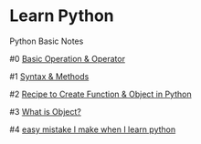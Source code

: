 # Learn Python
Python Basic Notes 

#0  [Basic Operation & Operator](https://github.com/ZijunYe/LearningPython/blob/main/Python_Basic.md)

#1  [Syntax & Methods](https://github.com/ZijunYe/LearningPython/blob/main/Basic.md)

#2  [Recipe to Create Function & Object in Python](https://github.com/ZijunYe/LearningPython/blob/main/Pythonrecipe.md)

#3  [What is Object?](https://github.com/ZijunYe/LearningPython/blob/main/Object.md)

#4  [easy mistake I make when I learn python](https://github.com/ZijunYe/LearningPython/blob/main/Easy_Mistake.md)
